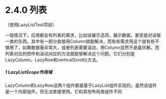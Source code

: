 # 2.4.0 列表

（使用LazyListTest项目）

一般情况下，应用都会有列表的需求，比如说展示选项，展示数据，甚至是对话框一类的东西。其中有一部分直接用Column就能解决，而有些需求用这个就有些不够用了，如果数据量非常大，或者列表需要滚动，用Column显然不是最优解。而列表对应的控件和滚动对应的方法就能够解决这个问题。它们分别是LazyColumn，LazyRow和verticalScroll()方法。

##### 1 LazyListScope作用域

LazyColumn和LazyRow这两个组件都是基于LazyList组件实现的，虽然该组件是一个内部组件，但无法直接使用。它和其他布局类组件不同
